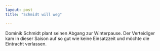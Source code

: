 ```yaml
---
layout: post
title: "Schmidt will weg"

---
```


Dominik Schmidt plant seinen Abgang zur Winterpause. Der Verteidiger kam in dieser Saison auf so gut wie keine Einsatzzeit und möchte die Eintracht verlassen.


